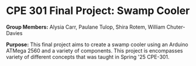 # CPE 301 Final Project: Swamp Cooler

**Group Members:** Alysia Carr, Paulane Tulop, Shira Rotem, William Chuter-Davies

**Purpose:**
This final project aims to create a swamp cooler using an Arduino ATMega 2560 and
a variety of components. This project is encompasses variety of different concepts that was taught
in Spring '25 CPE-301.
